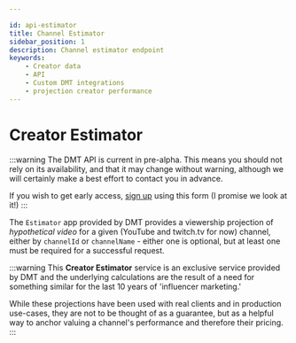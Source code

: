```yaml
---

id: api-estimator
title: Channel Estimator 
sidebar_position: 1
description: Channel estimator endpoint
keywords:
    - Creator data
    - API
    - Custom DMT integrations
    - projection creator performance
---
```


# Creator Estimator 

:::warning
The DMT API is current in pre-alpha. This means you should not rely on its availability, and that it may change without warning, although we will certainly make a best effort to contact you in advance.

If you wish to get early access, [sign up](https://airtable.com/appzETVKT8y3nFxsx/shrEEvRQTq3tXfmgR) using this form (I promise we look at it!)
:::

The `Estimator` app provided by DMT provides a viewership projection of _hypothetical video_ for a given (YouTube and twitch.tv for now) channel, either by `channelId` or `channelName` - either one is optional, but at least one must be required for a successful request.

:::warning
This **Creator Estimator** service is an exclusive service provided by DMT and the underlying calculations are the result of a need for something similar for the last 10 years of 'influencer marketing.' 

While these projections have been used with real clients and in production use-cases, they are not to be thought of as a guarantee, but as a helpful way to anchor valuing a channel's performance and therefore their pricing.
:::